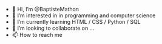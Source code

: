 - 👋 Hi, I’m @BaptisteMathon
- 👀 I’m interested in in programming and computer science
- 🌱 I’m currently learning HTML / CSS / Python / SQL
- 💞️ I’m looking to collaborate on ...
- 📫 How to reach me <!-- Social Link -->

<!---
BaptisteMathon/BaptisteMathon is a ✨ special ✨ repository because its `README.md` (this file) appears on your GitHub profile.
You can click the Preview link to take a look at your changes.
--->
